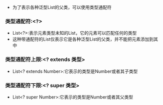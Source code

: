 - 为了表示各种泛型List的父类，可以使用类型通配符

### 类型通配符:<?>
- List<?>:表示元素类型未知的List，它的元素可以匹配任何的类型
- 这种带通配符的List仅表示它是各种泛型List的父类，并不能把元素添加到其中 

### 类型通配符上限:<? extends 类型>
- List<? extends Number>:它表示的类型是Number或者其子类型 

### 类型通配符下限:<? super 类型>
- List<? super Number>:它表示的类型是Number或者其父类型